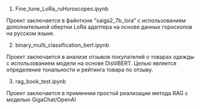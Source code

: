 1) Fine_tune_LoRa_ruHoroscopes.ipynb

 Проект заключается в файнтюне “saiga2_7b_lora” с использованием дополнительной обертки LoRa адаптера на основе данных гороскопов на русском языке.

2) binary_multi_classification_bert.ipynb

 Проект заключается в анализе отзывов покупателей о товарах одежды с использованием модели на основе DistilBERT. Целью  является определение тональности и рейтинга товара по отзыву.

3) rag_book_test.ipynb

 Проект заключается в применнии простой реализации метода RAG с моделью GigaChat/OpenAI
